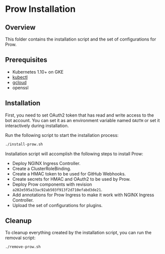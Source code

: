# Prow Installation

## Overview

This folder contains the installation script and the set of configurations for Prow. 

## Prerequisites

- Kubernetes 1.10+ on GKE
- [kubectl](https://kubernetes.io/docs/tasks/tools/install-kubectl/) 
- [gcloud](https://cloud.google.com/sdk/gcloud/)
- openssl

## Installation

First, you need to set OAuth2 token that has read and write access to the bot account. You can set it as an environment variable named `OAUTH` or set it interactively during installation.

Run the following script to start the installation process: 

```bash
./install-prow.sh
```

Installation script will accomplish the following steps to install Prow:

- Deploy NGINX Ingress Controller.
- Create a ClusterRoleBinding.
- Create a HMAC token to be used for GitHub Webhooks.
- Create secrets for HMAC and OAuth2 to be used by Prow.
- Deploy Prow components with revision `a202e595a33ac92ab503f913f2d710efabd3de21`.
- Add annotations for Prow Ingress to make it work with NGINX Ingress Controller.
- Upload the set of configurations for plugins.

## Cleanup

To cleanup everything created by the installation script, you can run the removal script:

```bash
./remove-prow.sh
```